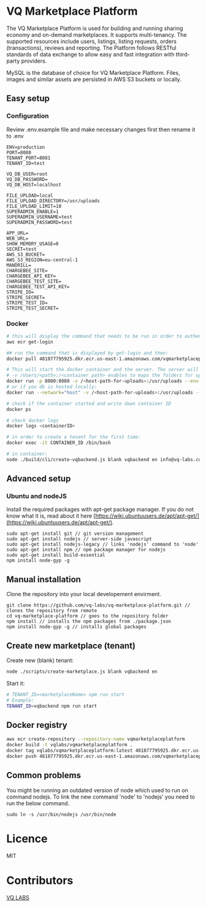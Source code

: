 # VQ Marketplace Platform
The VQ Marketplace Platform is used for building and running sharing economy and on-demand marketplaces. It supports multi-tenancy. The supported resources include users, listings, listing requests, orders (transactions), reviews and reporting. The Platform follows RESTful standards of data exchange to allow easy and fast integration with third-party providers.

MySQL is the database of choice for VQ Marketplace Platform. Files, images and similar assets are persisted in AWS S3 buckets or locally.

## Easy setup
### Configuration
Review .env.example file and make necessary changes first then rename it to .env

```
ENV=production
PORT=8080
TENANT_PORT=8081
TENANT_ID=test

VQ_DB_USER=root
VQ_DB_PASSWORD=
VQ_DB_HOST=localhost

FILE_UPLOAD=local
FILE_UPLOAD_DIRECTORY=/usr/uploads
FILE_UPLOAD_LIMIT=10
SUPERADMIN_ENABLE=1
SUPERADMIN_USERNAME=test
SUPERADMIN_PASSWORD=test

APP_URL=
WEB_URL=
SHOW_MEMORY_USAGE=0
SECRET=test
AWS_S3_BUCKET=
AWS_S3_REGION=eu-central-1
MANDRILL=
CHARGEBEE_SITE=
CHARGEBEE_API_KEY=
CHARGEBEE_TEST_SITE=
CHARGEBEE_TEST_API_KEY=
STRIPE_ID=
STRIPE_SECRET=
STRIPE_TEST_ID=
STRIPE_TEST_SECRET=
```

### Docker
```bash
# this will display the command that needs to be run in order to authenticate
aws ecr get-login

## run the command that is displayed by get-login and then:
docker pull 481877795925.dkr.ecr.us-east-1.amazonaws.com/vqmarketplaceplatform:latest

# This will start the docker container and the server. The server will listen at port 8080 in the docker container.
# -v /Users/<path>:/<container path> enables to maps the folders for uploaded files
docker run -p 8080:8080 -v /<host-path-for-uploads>:/usr/uploads --env-file ./.env -d alphateamhackers/vqmarketplaceplatform
# or if you db is hosted locally:
docker run --network="host" -v /<host-path-for-uploads>:/usr/uploads --env-file ./.env -d alphateamhackers/vqmarketplaceplatform

# check if the container started and write down container ID
docker ps 

# check docker logs
docker logs <containerID>

# in order to create a tenant for the first time:
docker exec -it CONTAINER_ID /bin/bash

# in container:
node ./build/cli/create-vqbackend.js blank vqbackend en info@vq-labs.com
```

## Advanced setup
### Ubuntu and nodeJS
Install the required packages with apt-get package manager. If you do not know what it is, read about it here [https://wiki.ubuntuusers.de/apt/apt-get/](https://wiki.ubuntuusers.de/apt/apt-get/).
```
sudo apt-get install git // git version management
sudo apt-get install nodejs // server-side javascript
sudo apt-get install nodejs-legacy // links 'nodejs' command to 'node'
sudo apt-get install npm // npm package manager for nodejs
sudo apt-get install build-essential
npm install node-gyp -g
```

## Manual installation
Clone the repository into your local developement envirment.
```
git clone https://github.com/vq-labs/vq-marketplace-platform.git // clones the repository from remote
cd vq-marketplace-platform // goes to the repository folder
npm install // installs the npm packages from ./package.json
npm install node-gyp -g // installs global packages
```

## Create new marketplace (tenant)
Create new (blank) tenant:
```bash
node ./scripts/create-marketplace.js blank vqbackend en
```

Start it:
```bash
# TENANT_ID=<marketplaceName> npm run start
# Example:
TENANT_ID=vqbackend npm run start
```

## Docker registry
```bash
aws ecr create-repository --repository-name vqmarketplaceplatform
docker build -t vqlabs/vqmarketplaceplatform .
docker tag vqlabs/vqmarketplaceplatform:latest 481877795925.dkr.ecr.us-east-1.amazonaws.com/vqmarketplaceplatform:latest
docker push 481877795925.dkr.ecr.us-east-1.amazonaws.com/vqmarketplaceplatform:latest
```

## Common problems
You might be running an outdated version of node which used to run on command nodejs.
To link the new command 'node' to 'nodejs' you need to run the below command.

```
sudo ln -s /usr/bin/nodejs /usr/bin/node
```

# Licence
MIT

# Contributors
[VQ LABS](https://vq-labs.com)

